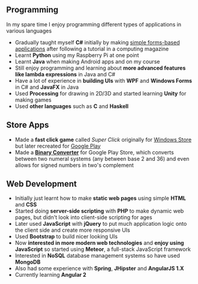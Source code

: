 ## Programming
In my spare time I enjoy programming different types of applications in various languages
* Gradually taught myself **C#** initially by making [simple forms-based applications](http://ruebzkuebz.ruben9922.co.uk/programs/myprograms) after following a tutorial in a computing magazine
* Learnt **Python** using my Raspberry Pi at one point
* Learnt **Java** when making Android apps and on my course
* Still enjoy programming and learning about **more advanced features like lambda expressions** in Java and C#
* Have a lot of experience in **building UIs** with **WPF** and **Windows Forms** in C# and **JavaFX** in Java
* Used **Processing** for drawing in 2D/3D and started learning **Unity** for making games
* Used **other languages** such as **C** and **Haskell**

## Store Apps
* Made a **fast click game** called *Super Click* originally for [Windows Store](https://www.microsoft.com/en-us/store/p/super-click/9wzdncrfjtrq) but later recreated for [Google Play](https://play.google.com/store/apps/details?id=com.ruben9922.superclick)
* Made a [**Binary Converter**](https://play.google.com/store/apps/details?id=com.ruben9922.binaryconverter) for Google Play Store, which converts between two numeral systems (any between base 2 and 36) and even allows for signed numbers in two's complement

## Web Development
* Initially just learnt how to make **static web pages** using simple **HTML** and **CSS**
* Started doing **server-side scripting** with **PHP** to make dynamic web pages, but didn't look into client-side scripting for ages
* Later used **JavaScript** with **jQuery** to put much application logic onto the client side and create more responsive UIs
* Used **Bootstrap** to build nicer looking UIs
* Now **interested in more modern web technologies** and **enjoy using JavaScript** so started using **Meteor**, a full-stack JavaScript framework
* Interested in **NoSQL** database management systems so have used **MongoDB**
* Also had some experience with **Spring**, **JHipster** and **AngularJS 1.X**
* Currently learning **Angular 2**
